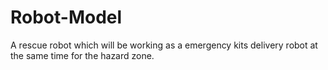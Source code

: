 # Robot-Model
A rescue robot which will be working as a emergency kits delivery robot at the same time for the hazard zone.
